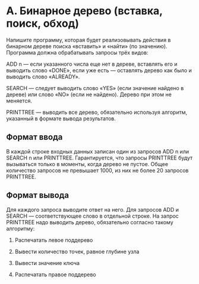 # A. Бинарное дерево (вставка, поиск, обход)
Напишите программу, которая будет реализовывать действия в бинарном дереве поиска «вставить» и «найти» (по значению). Программа должна обрабатывать запросы трёх видов:

ADD n — если указанного числа еще нет в дереве, вставлять его и выводить слово «DONE», если уже есть — оставлять дерево как было и выводить слово «ALREADY».

SEARCH — следует выводить слово «YES» (если значение найдено в дереве) или слово «NO» (если не найдено). Дерево при этом не меняется.

PRINTTREE — выводить все дерево, обязательно используя алгоритм, указанный в формате вывода результатов.

## Формат ввода
В каждой строке входных данных записан один из запросов ADD n или SEARCH n или PRINTTREE. Гарантируется, что запросы PRINTTREE будут вызываться только в моменты, когда дерево не пустое. Общее количество запросов не превышает 1000, из них не более 20 запросов PRINTTREE.

## Формат вывода
Для каждого запроса выводите ответ на него. Для запросов ADD и SEARCH — соответствующее слово в отдельной строке. На запрос PRINTTREE надо выводить дерево, обязательно согласно такому алгоритму:

1) Распечатать левое поддерево

2) Вывести количество точек, равное глубине узла

3) Вывести значение ключа

4) Распечатать правое поддерево
